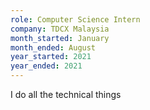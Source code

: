 ```yaml
---
role: Computer Science Intern
company: TDCX Malaysia
month_started: January
month_ended: August
year_started: 2021
year_ended: 2021
---
```


I do all the technical things
